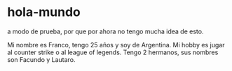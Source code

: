 # hola-mundo
a modo de prueba, por que por ahora no tengo mucha idea de esto.

Mi nombre es Franco, tengo 25 años y soy de Argentina.
Mi hobby es jugar al counter strike o al league of legends.
Tengo 2 hermanos, sus nombres son Facundo y Lautaro.
